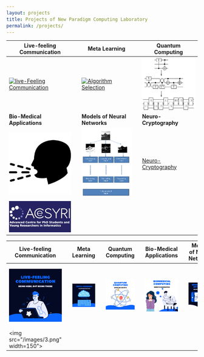 ```yaml
---
layout: projects
title: Projects of New Paradigm Computing Laboratory
permalink: /projects/
---
```


| Live-feeling Communication             |  | Meta Learning                   |  | Quantum Computing |
|  ----  | ---- | ----  | ---- | ----  |
| [![live-Feeling Communication](/images/thehubs.png)](/projects/lfc) | | [![Algorithm Selection](/images/platform1s.png)](/projects/as) | | [![Quantum Computing](/images/time_expansion_circuit.png)](/projects/quantum)|
| **Bio-Medical Applications** | | **Models of Neural Networks** | |**Neuro-Cryptography** |
| [![Bio-Medical Data Collection and Analysis](/images/cough.png)](/projects/biomed)| | [![Optimal Models of Neural Networks](/images/Common_classifier.png)](/projects/ai) | | [Neuro-Cryptography](/projects/neurocrypt)|
|[![ACESYRI](/images/acesyri_logo4_comp-1.png)](/projects/acesyri)|




| Live-feeling Communication             |  | Meta Learning                   |  | Quantum Computing | | **Bio-Medical Applications** | | **Models of Neural Networks** | |**Neuro-Cryptography** | | **ACeSYRI** |
|  ----  | ---- | ----  | ---- | ----  |  ----  | ---- | ----  | ---- | ----  |  ----  | ---- | ----  |
| [![live-Feeling Communication](/images/1.png)](/projects/lfc) | | [![Algorithm Selection](/images/2.png)](/projects/as) | | [![Quantum Computing](/images/4.png)](/projects/quantum)|| [![Bio-Medical Data Collection and Analysis](/images/5.png)](/projects/biomed)| | [![Optimal Models of Neural Networks](/images/7.png)](/projects/ai) | | ![Neuro-Cryptography](/images/3.png)(/projects/neurocrypt)||<a href="/projects/acesyri"><img alt="acesyri" src="/images/6.png" width=150" height="150"/></a>|
|<img src="/images/3.png" width=150"></src>|






